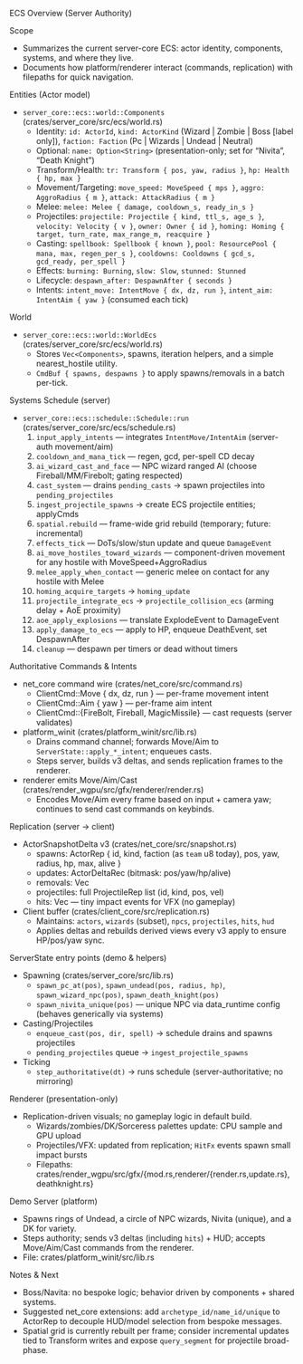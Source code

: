 ECS Overview (Server Authority)

Scope
- Summarizes the current server-core ECS: actor identity, components, systems, and where they live.
- Documents how platform/renderer interact (commands, replication) with filepaths for quick navigation.

Entities (Actor model)
- `server_core::ecs::world::Components` (crates/server_core/src/ecs/world.rs)
  - Identity: `id: ActorId`, `kind: ActorKind` (Wizard | Zombie | Boss [label only]), `faction: Faction` (Pc | Wizards | Undead | Neutral)
  - Optional: `name: Option<String>` (presentation-only; set for “Nivita”, “Death Knight”)
  - Transform/Health: `tr: Transform { pos, yaw, radius }`, `hp: Health { hp, max }`
  - Movement/Targeting: `move_speed: MoveSpeed { mps }`, `aggro: AggroRadius { m }`, `attack: AttackRadius { m }`
  - Melee: `melee: Melee { damage, cooldown_s, ready_in_s }`
  - Projectiles: `projectile: Projectile { kind, ttl_s, age_s }`, `velocity: Velocity { v }`, `owner: Owner { id }`, `homing: Homing { target, turn_rate, max_range_m, reacquire }`
  - Casting: `spellbook: Spellbook { known }`, `pool: ResourcePool { mana, max, regen_per_s }`, `cooldowns: Cooldowns { gcd_s, gcd_ready, per_spell }`
  - Effects: `burning: Burning`, `slow: Slow`, `stunned: Stunned`
  - Lifecycle: `despawn_after: DespawnAfter { seconds }`
  - Intents: `intent_move: IntentMove { dx, dz, run }`, `intent_aim: IntentAim { yaw }` (consumed each tick)

World
- `server_core::ecs::world::WorldEcs` (crates/server_core/src/ecs/world.rs)
  - Stores `Vec<Components>`, spawns, iteration helpers, and a simple nearest_hostile utility.
  - `CmdBuf { spawns, despawns }` to apply spawns/removals in a batch per-tick.

Systems Schedule (server)
- `server_core::ecs::schedule::Schedule::run` (crates/server_core/src/ecs/schedule.rs)
  1) `input_apply_intents` — integrates `IntentMove/IntentAim` (server-auth movement/aim)
  2) `cooldown_and_mana_tick` — regen, gcd, per-spell CD decay
  3) `ai_wizard_cast_and_face` — NPC wizard ranged AI (choose Fireball/MM/Firebolt; gating respected)
  4) `cast_system` — drains `pending_casts` → spawn projectiles into `pending_projectiles`
  5) `ingest_projectile_spawns` → create ECS projectile entities; applyCmds
  6) `spatial.rebuild` — frame-wide grid rebuild (temporary; future: incremental)
  7) `effects_tick` — DoTs/slow/stun update and queue `DamageEvent`
  8) `ai_move_hostiles_toward_wizards` — component-driven movement for any hostile with MoveSpeed+AggroRadius
  9) `melee_apply_when_contact` — generic melee on contact for any hostile with Melee
  10) `homing_acquire_targets` → `homing_update`
  11) `projectile_integrate_ecs` → `projectile_collision_ecs` (arming delay + AoE proximity)
  12) `aoe_apply_explosions` — translate ExplodeEvent to DamageEvent
  13) `apply_damage_to_ecs` — apply to HP, enqueue DeathEvent, set DespawnAfter
  14) `cleanup` — despawn per timers or dead without timers

Authoritative Commands & Intents
- net_core command wire (crates/net_core/src/command.rs)
  - ClientCmd::Move { dx, dz, run } — per-frame movement intent
  - ClientCmd::Aim { yaw } — per-frame aim intent
  - ClientCmd::{FireBolt, Fireball, MagicMissile} — cast requests (server validates)
- platform_winit (crates/platform_winit/src/lib.rs)
  - Drains command channel; forwards Move/Aim to `ServerState::apply_*_intent`; enqueues casts.
  - Steps server, builds v3 deltas, and sends replication frames to the renderer.
- renderer emits Move/Aim/Cast (crates/render_wgpu/src/gfx/renderer/render.rs)
  - Encodes Move/Aim every frame based on input + camera yaw; continues to send cast commands on keybinds.

Replication (server → client)
- ActorSnapshotDelta v3 (crates/net_core/src/snapshot.rs)
  - spawns: ActorRep { id, kind, faction (as `team` u8 today), pos, yaw, radius, hp, max, alive }
  - updates: ActorDeltaRec (bitmask: pos/yaw/hp/alive)
  - removals: Vec<u32>
  - projectiles: full ProjectileRep list (id, kind, pos, vel)
  - hits: Vec<HitFx> — tiny impact events for VFX (no gameplay)
- Client buffer (crates/client_core/src/replication.rs)
  - Maintains: `actors`, `wizards` (subset), `npcs`, `projectiles`, `hits`, `hud`
  - Applies deltas and rebuilds derived views every v3 apply to ensure HP/pos/yaw sync.

ServerState entry points (demo & helpers)
- Spawning (crates/server_core/src/lib.rs)
  - `spawn_pc_at(pos)`, `spawn_undead(pos, radius, hp)`, `spawn_wizard_npc(pos)`, `spawn_death_knight(pos)`
  - `spawn_nivita_unique(pos)` — unique NPC via data_runtime config (behaves generically via systems)
- Casting/Projectiles
  - `enqueue_cast(pos, dir, spell)` → schedule drains and spawns projectiles
  - `pending_projectiles` queue → `ingest_projectile_spawns`
- Ticking
  - `step_authoritative(dt)` → runs schedule (server-authoritative; no mirroring)

Renderer (presentation-only)
- Replication-driven visuals; no gameplay logic in default build.
  - Wizards/zombies/DK/Sorceress palettes update: CPU sample and GPU upload
  - Projectiles/VFX: updated from replication; `HitFx` events spawn small impact bursts
  - Filepaths: crates/render_wgpu/src/gfx/{mod.rs,renderer/{render.rs,update.rs},deathknight.rs}

Demo Server (platform)
- Spawns rings of Undead, a circle of NPC wizards, Nivita (unique), and a DK for variety.
- Steps authority; sends v3 deltas (including `hits`) + HUD; accepts Move/Aim/Cast commands from the renderer.
- File: crates/platform_winit/src/lib.rs

Notes & Next
- Boss/Navita: no bespoke logic; behavior driven by components + shared systems.
- Suggested net_core extensions: add `archetype_id/name_id/unique` to ActorRep to decouple HUD/model selection from bespoke messages.
- Spatial grid is currently rebuilt per frame; consider incremental updates tied to Transform writes and expose `query_segment` for projectile broad-phase.

